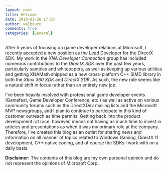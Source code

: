```yaml
---
layout: post
title: Welcome
date: 2010-01-28 17:50
author: walbourn
comments: true
categories: [General]
---
```

<P>After 5 years of focusing on game developer relations at Microsoft, I recently accepted a new position as the Lead Developer for the DirectX SDK. My work in the <EM>XNA Developer Connection</EM> group has included numerous contributions to the <I>DirectX SDK</I> over the past few years, particularly samples and whitepapers, as well as keeping up various utilities and getting XNAMath shipped as a new cross-platform C++ SIMD library in both the <I>Xbox 360 XDK</I> and <I>DirectX SDK</I>. As such, the new role seems like a natural shift in focus rather than an entirely new job.</P>

<P>I've been heavily involved with professional game developer events (Gamefest, Game Developer Conference, etc.) as well as active on various community forums such as the DirectXDev mailing lists and the Microsoft MVP newsgroups, and I plan to continue to participate in this kind of customer outreach as time permits. Getting back into the product development rat race, however, means not having as much time to invest in articles and presentations as when it was my primary role at the company. Therefore, I've created this blog as an outlet for sharing news and information on all manner of topics related to Windows Gaming, DirectX 11 development, C++ native coding, and of course the SDKs I work with on a daily basis.</P>

<P><B>Disclaimer:</B> The contents of this blog are my own personal opinion and do not represent the opinions of Microsoft Corp.</P>
